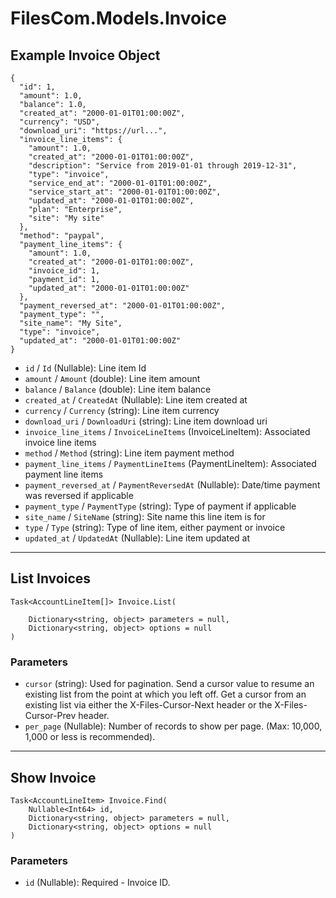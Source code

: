 # FilesCom.Models.Invoice

## Example Invoice Object

```
{
  "id": 1,
  "amount": 1.0,
  "balance": 1.0,
  "created_at": "2000-01-01T01:00:00Z",
  "currency": "USD",
  "download_uri": "https://url...",
  "invoice_line_items": {
    "amount": 1.0,
    "created_at": "2000-01-01T01:00:00Z",
    "description": "Service from 2019-01-01 through 2019-12-31",
    "type": "invoice",
    "service_end_at": "2000-01-01T01:00:00Z",
    "service_start_at": "2000-01-01T01:00:00Z",
    "updated_at": "2000-01-01T01:00:00Z",
    "plan": "Enterprise",
    "site": "My site"
  },
  "method": "paypal",
  "payment_line_items": {
    "amount": 1.0,
    "created_at": "2000-01-01T01:00:00Z",
    "invoice_id": 1,
    "payment_id": 1,
    "updated_at": "2000-01-01T01:00:00Z"
  },
  "payment_reversed_at": "2000-01-01T01:00:00Z",
  "payment_type": "",
  "site_name": "My Site",
  "type": "invoice",
  "updated_at": "2000-01-01T01:00:00Z"
}
```

* `id` / `Id`  (Nullable<Int64>): Line item Id
* `amount` / `Amount`  (double): Line item amount
* `balance` / `Balance`  (double): Line item balance
* `created_at` / `CreatedAt`  (Nullable<DateTime>): Line item created at
* `currency` / `Currency`  (string): Line item currency
* `download_uri` / `DownloadUri`  (string): Line item download uri
* `invoice_line_items` / `InvoiceLineItems`  (InvoiceLineItem): Associated invoice line items
* `method` / `Method`  (string): Line item payment method
* `payment_line_items` / `PaymentLineItems`  (PaymentLineItem): Associated payment line items
* `payment_reversed_at` / `PaymentReversedAt`  (Nullable<DateTime>): Date/time payment was reversed if applicable
* `payment_type` / `PaymentType`  (string): Type of payment if applicable
* `site_name` / `SiteName`  (string): Site name this line item is for
* `type` / `Type`  (string): Type of line item, either payment or invoice
* `updated_at` / `UpdatedAt`  (Nullable<DateTime>): Line item updated at


---

## List Invoices

```
Task<AccountLineItem[]> Invoice.List(
    
    Dictionary<string, object> parameters = null,
    Dictionary<string, object> options = null
)
```

### Parameters

* `cursor` (string): Used for pagination.  Send a cursor value to resume an existing list from the point at which you left off.  Get a cursor from an existing list via either the X-Files-Cursor-Next header or the X-Files-Cursor-Prev header.
* `per_page` (Nullable<Int64>): Number of records to show per page.  (Max: 10,000, 1,000 or less is recommended).


---

## Show Invoice

```
Task<AccountLineItem> Invoice.Find(
    Nullable<Int64> id, 
    Dictionary<string, object> parameters = null,
    Dictionary<string, object> options = null
)
```

### Parameters

* `id` (Nullable<Int64>): Required - Invoice ID.
